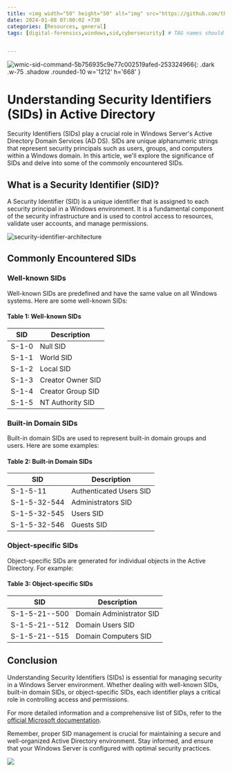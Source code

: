 ```yaml
---
title: <img width="50" height="50" alt="img" src="https://github.com/thelocalh0st/thelocalh0st.github.io/assets/95465072/d71d593a-3219-4fae-991c-5bb290878f6a"> Security Identifieres | Windows Forensics
date: 2024-01-08 07:00:02 +730
categories: [Resources, general]
tags: [digital-forensics,windows,sid,cybersecurity] # TAG names should always be lowercase


---
```




<!-- <h1 style="color: cyan; text-align: center">100 Day's Of Cybersecurity - Day 8</h1> -->

![wmic-sid-command-5b756935c9e77c002519afed-253324966](https://github.com/thelocalh0st/thelocalh0st.github.io/assets/95465072/4469a112-f5a4-4805-a8e3-89b8c9e42b39){: .dark .w-75 .shadow .rounded-10 w='1212' h='668' }


# Understanding Security Identifiers (SIDs) in Active Directory

Security Identifiers (SIDs) play a crucial role in Windows Server's Active Directory Domain Services (AD DS). SIDs are unique alphanumeric strings that represent security principals such as users, groups, and computers within a Windows domain. In this article, we'll explore the significance of SIDs and delve into some of the commonly encountered SIDs.

## What is a Security Identifier (SID)?

A Security Identifier (SID) is a unique identifier that is assigned to each security principal in a Windows environment. It is a fundamental component of the security infrastructure and is used to control access to resources, validate user accounts, and manage permissions.

![security-identifier-architecture](https://github.com/thelocalh0st/thelocalh0st.github.io/assets/95465072/7a5342c9-925e-4cc9-8f0b-63359d8426d4)

## Commonly Encountered SIDs

### Well-known SIDs

Well-known SIDs are predefined and have the same value on all Windows systems. Here are some well-known SIDs:

#### Table 1: Well-known SIDs

| SID                                              | Description                                   |
|--------------------------------------------------|-----------------------------------------------|
| S-1-0                                            | Null SID                                      |
| S-1-1                                            | World SID                                     |
| S-1-2                                            | Local SID                                     |
| S-1-3                                            | Creator Owner SID                             |
| S-1-4                                            | Creator Group SID                             |
| S-1-5                                            | NT Authority SID                              |

### Built-in Domain SIDs

Built-in domain SIDs are used to represent built-in domain groups and users. Here are some examples:

#### Table 2: Built-in Domain SIDs

| SID                                              | Description                                   |
|--------------------------------------------------|-----------------------------------------------|
| S-1-5-11                                         | Authenticated Users SID                      |
| S-1-5-32-544                                     | Administrators SID                            |
| S-1-5-32-545                                     | Users SID                                     |
| S-1-5-32-546                                     | Guests SID                                    |

### Object-specific SIDs

Object-specific SIDs are generated for individual objects in the Active Directory. For example:

#### Table 3: Object-specific SIDs

| SID                                              | Description                                   |
|--------------------------------------------------|-----------------------------------------------|
| S-1-5-21-<domain>-500                            | Domain Administrator SID                     |
| S-1-5-21-<domain>-512                            | Domain Users SID                              |
| S-1-5-21-<domain>-515                            | Domain Computers SID                          |

## Conclusion

Understanding Security Identifiers (SIDs) is essential for managing security in a Windows Server environment. Whether dealing with well-known SIDs, built-in domain SIDs, or object-specific SIDs, each identifier plays a critical role in controlling access and permissions.

For more detailed information and a comprehensive list of SIDs, refer to the [official Microsoft documentation](https://learn.microsoft.com/en-us/windows-server/identity/ad-ds/manage/understand-security-identifiers).

Remember, proper SID management is crucial for maintaining a secure and well-organized Active Directory environment. Stay informed, and ensure that your Windows Server is configured with optimal security practices.



![](https://media.giphy.com/media/DAtJCG1t3im1G/giphy.gif)
